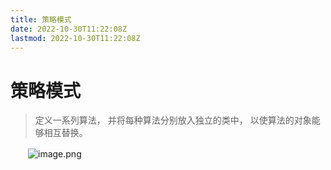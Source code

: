 ```yaml
---
title: 策略模式
date: 2022-10-30T11:22:08Z
lastmod: 2022-10-30T11:22:08Z
---
```


# 策略模式

> 定义一系列算法， 并将每种算法分别放入独立的类中， 以使算法的对象能够相互替换。

　　![image.png](assets/net-img-1603004208800-d47ee0f7-24fa-4b06-ae5f-8ce7b97e1e34-20221030124351-wgmd1lo.png)
